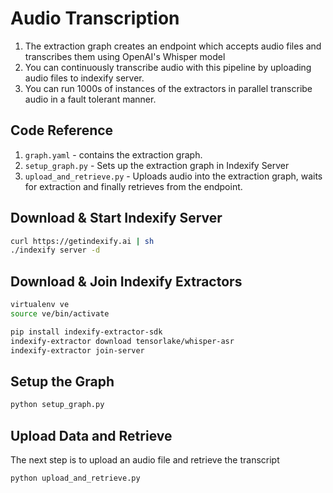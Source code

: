 # Audio Transcription 

1. The extraction graph creates an endpoint which accepts audio files and transcribes them using OpenAI's Whisper model
2. You can continuously transcribe audio with this pipeline by uploading audio files to indexify server.
3. You can run 1000s of instances of the extractors in parallel transcribe audio in a fault tolerant manner.

## Code Reference

1. `graph.yaml` - contains the extraction graph.
2. `setup_graph.py` - Sets up the extraction graph in Indexify Server
3. `upload_and_retrieve.py` - Uploads audio into the extraction graph, waits for extraction and finally retrieves from the endpoint.

## Download & Start Indexify Server
```bash title="Terminal 1"
curl https://getindexify.ai | sh
./indexify server -d
```

## Download & Join Indexify Extractors 
```bash title="Terminal 2"
virtualenv ve
source ve/bin/activate

pip install indexify-extractor-sdk
indexify-extractor download tensorlake/whisper-asr
indexify-extractor join-server
```

## Setup the Graph 
```bash title="Terminal 3"
python setup_graph.py
```

## Upload Data and Retrieve 
The next step is to upload an audio file and retrieve the transcript

```bash title="Terminal 3"
python upload_and_retrieve.py
```

